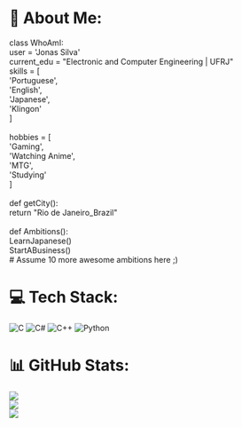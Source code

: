 # 💫 About Me:
class WhoAmI:<br>		user = 'Jonas Silva'<br>		current_edu = "Electronic and Computer Engineering | UFRJ"<br>		skills = [<br>				'Portuguese',<br>				'English',<br>				'Japanese',<br>				'Klingon'<br>			]<br>	<br>  		hobbies = [<br>				'Gaming',<br>				'Watching Anime',<br>				'MTG',<br>				'Studying'<br>			]<br>  <br>		def getCity():<br>			return "Rio de Janeiro_Brazil"<br>	<br>		def Ambitions():<br>			LearnJapanese()<br>			StartABusiness()<br>			# Assume 10 more awesome ambitions here  ;)


# 💻 Tech Stack:
![C](https://img.shields.io/badge/c-%2300599C.svg?style=for-the-badge&logo=c&logoColor=white) ![C#](https://img.shields.io/badge/c%23-%23239120.svg?style=for-the-badge&logo=csharp&logoColor=white) ![C++](https://img.shields.io/badge/c++-%2300599C.svg?style=for-the-badge&logo=c%2B%2B&logoColor=white) ![Python](https://img.shields.io/badge/python-3670A0?style=for-the-badge&logo=python&logoColor=ffdd54)
# 📊 GitHub Stats:
![](https://github-readme-stats.vercel.app/api?username=jojoscc&theme=aura&hide_border=false&include_all_commits=false&count_private=false)<br/>
![](https://github-readme-streak-stats.herokuapp.com/?user=jojoscc&theme=aura&hide_border=false)<br/>
![](https://github-readme-stats.vercel.app/api/top-langs/?username=jojoscc&theme=aura&hide_border=false&include_all_commits=false&count_private=false&layout=compact)

<!-- Proudly created with GPRM ( https://gprm.itsvg.in ) -->
